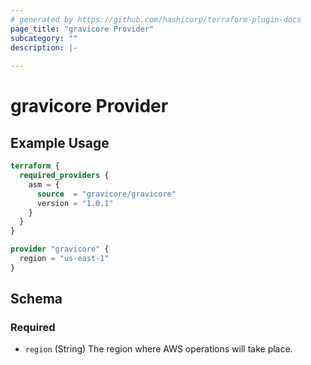 ```yaml
---
# generated by https://github.com/hashicorp/terraform-plugin-docs
page_title: "gravicore Provider"
subcategory: ""
description: |-
  
---
```


# gravicore Provider



## Example Usage

```terraform
terraform {
  required_providers {
    asm = {
      source  = "gravicore/gravicore"
      version = "1.0.1"
    }
  }
}

provider "gravicore" {
  region = "us-east-1"
}
```

<!-- schema generated by tfplugindocs -->
## Schema

### Required

- `region` (String) The region where AWS operations will take place.
